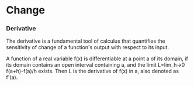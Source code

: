 # Change

### Derivative

The derivative is a fundamental tool of calculus that quantifies the sensitivity of change of a function's output with respect to its input.

A function of a real variable f(x) is differentiable at a point a of its domain, if its domain contains an open interval containing a, and the limit
L=lim_h->0 f(a+h)-f(a)/h
exists. Then L is the derivative of f(x) in a, also denoted as f'(a).